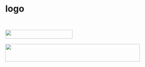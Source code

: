 # logo
<img src="https://rawgit.com/andymantell/logo/master/dist/andy-mantell.svg" width="106" height="14" /><br><br>
<img src="https://rawgit.com/andymantell/logo/master/dist/andy-mantell.svg" width="212" height="28" /><br><br>
<img src="https://rawgit.com/andymantell/logo/master/dist/andy-mantell.svg" width="424" height="56" />
